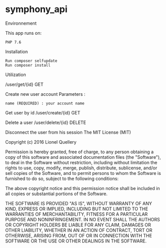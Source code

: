 # symphony_api

Environnement

This app runs on:

    PHP 7.6

Installation

    Run composer selfupdate
    Run composer install

Utilization


/user/get/{id} GET

Create new user account
Parameters :

    name (REQUIRED) : your account name
    
Get user by id
/user/create/{id} GET

Delete a user
/user/delete/{id} DELETE

Disconnect the user from his session
The MIT License (MIT)

Copyright (c) 2016 Lionel Quellery

Permission is hereby granted, free of charge, to any person obtaining a copy of this software and associated documentation files (the "Software"), to deal in the Software without restriction, including without limitation the rights to use, copy, modify, merge, publish, distribute, sublicense, and/or sell copies of the Software, and to permit persons to whom the Software is furnished to do so, subject to the following conditions:

The above copyright notice and this permission notice shall be included in all copies or substantial portions of the Software.

THE SOFTWARE IS PROVIDED "AS IS", WITHOUT WARRANTY OF ANY KIND, EXPRESS OR IMPLIED, INCLUDING BUT NOT LIMITED TO THE WARRANTIES OF MERCHANTABILITY, FITNESS FOR A PARTICULAR PURPOSE AND NONINFRINGEMENT. IN NO EVENT SHALL THE AUTHORS OR COPYRIGHT HOLDERS BE LIABLE FOR ANY CLAIM, DAMAGES OR OTHER LIABILITY, WHETHER IN AN ACTION OF CONTRACT, TORT OR OTHERWISE, ARISING FROM, OUT OF OR IN CONNECTION WITH THE SOFTWARE OR THE USE OR OTHER DEALINGS IN THE SOFTWARE.
